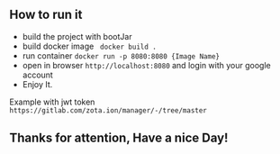 ## How to run it

- build the project with bootJar
- build docker image `` docker build .``
- run container ``docker run -p 8080:8080 {Image Name}``
- open in browser ``http://localhost:8080`` and login with your google account
- Enjoy It.

 Example with jwt token ``https://gitlab.com/zota.ion/manager/-/tree/master`` 
 
## Thanks for attention, Have a nice Day!
